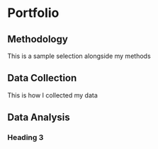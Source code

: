 # Portfolio

## Methodology 

This is a sample selection alongside my methods

## Data Collection

This is how I collected my data

## Data Analysis

### Heading 3
